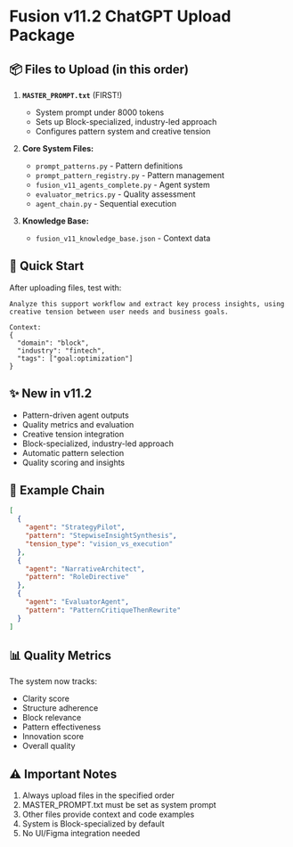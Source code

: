 # Fusion v11.2 ChatGPT Upload Package

## 📦 Files to Upload (in this order)

1. **`MASTER_PROMPT.txt`** (FIRST!)
   - System prompt under 8000 tokens
   - Sets up Block-specialized, industry-led approach
   - Configures pattern system and creative tension

2. **Core System Files:**
   - `prompt_patterns.py` - Pattern definitions
   - `prompt_pattern_registry.py` - Pattern management
   - `fusion_v11_agents_complete.py` - Agent system
   - `evaluator_metrics.py` - Quality assessment
   - `agent_chain.py` - Sequential execution

3. **Knowledge Base:**
   - `fusion_v11_knowledge_base.json` - Context data

## 🚀 Quick Start

After uploading files, test with:

```
Analyze this support workflow and extract key process insights, using creative tension between user needs and business goals.

Context:
{
  "domain": "block",
  "industry": "fintech",
  "tags": ["goal:optimization"]
}
```

## ✨ New in v11.2

- Pattern-driven agent outputs
- Quality metrics and evaluation
- Creative tension integration
- Block-specialized, industry-led approach
- Automatic pattern selection
- Quality scoring and insights

## 🎯 Example Chain

```json
[
  {
    "agent": "StrategyPilot",
    "pattern": "StepwiseInsightSynthesis",
    "tension_type": "vision_vs_execution"
  },
  {
    "agent": "NarrativeArchitect",
    "pattern": "RoleDirective"
  },
  {
    "agent": "EvaluatorAgent",
    "pattern": "PatternCritiqueThenRewrite"
  }
]
```

## 📊 Quality Metrics

The system now tracks:
- Clarity score
- Structure adherence
- Block relevance
- Pattern effectiveness
- Innovation score
- Overall quality

## ⚠️ Important Notes

1. Always upload files in the specified order
2. MASTER_PROMPT.txt must be set as system prompt
3. Other files provide context and code examples
4. System is Block-specialized by default
5. No UI/Figma integration needed 